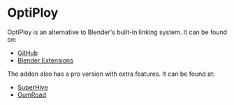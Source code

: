 # OptiPloy

OptiPloy is an alternative to Blender's built-in linking system. It can be found on:

- [GitHub](https://github.com/hisprofile/OptiPloy)
- [Blender Extensions](https://extensions.blender.org/add-ons/optiploy/)

The addon also has a pro version with extra features. It can be found at:

- [SuperHive](https://superhivemarket.com/products/optiploy-pro)
- [GumRoad](https://hisanimations.gumroad.com/l/optiploy_pro)
